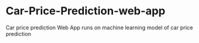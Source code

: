 # Car-Price-Prediction-web-app

Car price prediction Web App runs on machine learning model of car price prediction

